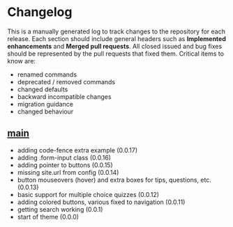 # Changelog

This is a manually generated log to track changes to the repository for each release. 
Each section should include general headers such as **Implemented enhancements** 
and **Merged pull requests**. All closed issued and bug fixes should be 
represented by the pull requests that fixed them.
Critical items to know are:

 - renamed commands
 - deprecated / removed commands
 - changed defaults
 - backward incompatible changes
 - migration guidance
 - changed behaviour

## [main](https://github.com/microsoft/intro-to-xr-development/tree/main)
 - adding code-fence extra example (0.0.17)
 - adding .form-input class (0.0.16)
 - adding pointer to buttons (0.0.15)
 - missing site.url from config (0.0.14)
 - button mouseovers (hover) and extra boxes for tips, questions, etc. (0.0.13)
 - basic support for multiple choice quizzes (0.0.12)
 - adding colored buttons, various fixed to navigation (0.0.11)
 - getting search working (0.0.1)
 - start of theme  (0.0.0)
